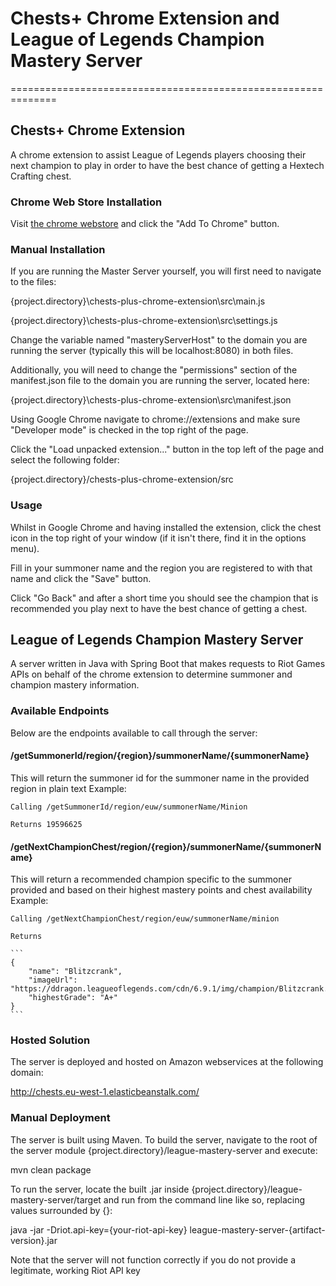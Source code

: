 # Chests+ Chrome Extension and League of Legends Champion Mastery Server #
==============================================================

## Chests+ Chrome Extension ##
A chrome extension to assist League of Legends players choosing their next champion to play in order to have the best chance of getting a Hextech Crafting chest.

### Chrome Web Store Installation ###
Visit [the chrome webstore](https://chrome.google.com/webstore/detail/chests%20/mdcgedghcdekikfiipnlgniigddifpnf) and click the "Add To Chrome" button.

### Manual Installation ###
If you are running the Master Server yourself, you will first need to navigate to the files:

{project.directory}\chests-plus-chrome-extension\src\main.js

{project.directory}\chests-plus-chrome-extension\src\settings.js

Change the variable named "masteryServerHost" to the domain you are running the server (typically this will be localhost:8080) in both files.

Additionally, you will need to change the "permissions" section of the manifest.json file to the domain you are running the server, located here:

{project.directory}\chests-plus-chrome-extension\src\manifest.json

Using Google Chrome navigate to chrome://extensions and make sure "Developer mode" is checked in the top right of the page.

Click the "Load unpacked extension..." button in the top left of the page and select the following folder:

{project.directory}/chests-plus-chrome-extension/src

### Usage ####
Whilst in Google Chrome and having installed the extension, click the chest icon in the top right of your window (if it isn't there, find it in the options menu).

Fill in your summoner name and the region you are registered to with that name and click the "Save" button.

Click "Go Back" and after a short time you should see the champion that is recommended you play next to have the best chance of getting a chest.

## League of Legends Champion Mastery Server ##
A server written in Java with Spring Boot that makes requests to Riot Games APIs on behalf of the chrome extension to determine summoner and champion mastery information.

### Available Endpoints ###
Below are the endpoints available to call through the server:

#### /getSummonerId/region/{region}/summonerName/{summonerName} ####
This will return the summoner id for the summoner name in the provided region in plain text
Example: 

	Calling /getSummonerId/region/euw/summonerName/Minion
	
	Returns 19596625
	
#### /getNextChampionChest/region/{region}/summonerName/{summonerName} ####
This will return a recommended champion specific to the summoner provided and based on their highest mastery points and chest availability
Example:

	Calling /getNextChampionChest/region/euw/summonerName/minion
	
	Returns
	
	```
	{
		"name": "Blitzcrank",
		"imageUrl": "https://ddragon.leagueoflegends.com/cdn/6.9.1/img/champion/Blitzcrank.png",
		"highestGrade": "A+"
	}
	```

### Hosted Solution ###
The server is deployed and hosted on Amazon webservices at the following domain:

http://chests.eu-west-1.elasticbeanstalk.com/

### Manual Deployment ###
The server is built using Maven. To build the server, navigate to the root of the server module {project.directory}/league-mastery-server and execute:

mvn clean package

To run the server, locate the built .jar inside {project.directory}/league-mastery-server/target and run from the command line like so, replacing values surrounded by {}:

java -jar -Driot.api-key={your-riot-api-key} league-mastery-server-{artifact-version}.jar

Note that the server will not function correctly if you do not provide a legitimate, working Riot API key

